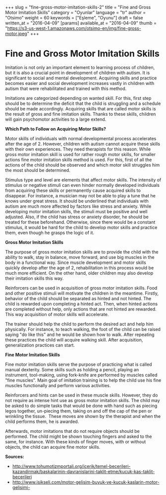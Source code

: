 +++
slug = "fine-gross-motor-imitation-skills-2"
title = "Fine and Gross Motor Imitation Skills"
category = "Oyunlar"
language = "tr"
author = "Otsimo"
weight = 60
keywords = ["Eşleme", "Oyunu"]
draft = false
written_at = "2016-04-09"
[params]
available_at = "2016-04-09"
thumb = "https://s3-us-west-1.amazonaws.com/otsimo-en/img/fine-gross-motor.jpeg"
+++

# Fine and Gross Motor Imitation Skills

Imitation is not only an important element to learning process of children, but it is also a crucial point in development of children with autism. It is significant to social and mental development. Acquiring skills and practice becomes easier and social development increases vastly in children with autism that were rehabilitated and trained with this method.

Imitations are categorized depending on wanted skill. For this, first step should be to determine the deficit that the child is struggling and a schedule should be made accordingly. Acquiring skills that are called motor skills is the result of gross and fine imitation skills. Thanks to these skills, children will gain psychomotor activities to a large extend.
 

**Which Path to Follow on Acquiring Motor Skills?**

Motor skills of individuals with normal developmental process accelerates after the age of 2. However, children with autism cannot acquire these skills with their own experiences. They need therapists for this reason. While gross motor imitation skill is used for rather rough motor skills, for smaller actions fine motor imitation skills method is used. For this, first of all the actions of the child should be observed and which motor skill struggles him the most should be determined.

Stimulus type and level are elements that affect motor skills. The intensity of stimulus or negative stimuli can even hinder normally developed individuals from acquiring these skills or permanently cause acquired skills to disappear. For instance, a musician may not be able to play a tune that he knows under great stress. It should be underlined that individuals with autism are much more affected by factors like stress and anxiety. While developing motor imitation skills, the stimuli must be positive and well adjusted. Also, if the child has stress or anxiety disorder, he should be treated for these beforehand. Otherwise, since there would be a constant stimulus, it would be hard for the child to develop motor skills and practice them, even though he grasps the logic of it.

**Gross Motor Imitation Skills**

The purpose of gross motor imitation skills are to provide the child with the ability to walk, stay in balance, move forward, and use big muscles in the body in a functional way. Since muscle development and motor skills quickly develop after the age of 2, rehabilitation in this process would be much more efficient. On the other hand, older children may also develop their imitation skills this way.

Reinforcers can be used in acquisition of gross motor imitation skills. Food and other positive stimuli will motivate the children in the meantime. Firstly, behavior of the child should be separated as hinted and not hinted. The child is rewarded upon completing a hinted act. Then, when hinted actions are completed without help, only actions that are not hinted are rewarded. This way acquisition of motor skills will accelerate.

The trainer should help the child to perform the desired act and help him physically. For instance, to teach walking, the foot of the child can be raised saying "do like this" and he would be shown how to walk. After repeating these practices the child will acquire walking skill. After acquisition, generalization practices can start.

**Fine Motor Imitation Skills**

Fine motor imitation skills serve the purpose of practicing what is called manual dexterity. Some skills such as holding a pencil, playing an instrument, tool-making, using fork-knife are performed by muscles called "fine muscles". Main goal of imitation training is to help the child use his fine muscles functionally and perform various activities.

Reinforcers and hints can be used in these muscle skills. However, they do not require as intense hint use as gross motor imitation skills. The child may be asked to do simple tasks that would be done with hand such as piecing legos together, un-piecing them, taking on and off the cap of the pen or wrinkling the tissue.  These moves are shown by the therapist and when the child performs them, he is awarded.

Afterwards, motor imitations that do not require objects should be performed. The child might be shown touching fingers and asked to the same, for instance. With these kinds of finger moves, with or without objects, the child can acquire fine motor skills.

**Sources:**

  * <http://www.tohumotizmportali.org/icerik/temel-becerileri-kazandirmak/baskalarinin-davranislarini-taklit-etme/kucuk-kas-taklit-becerileri>
  * <http://www.isikseli.com/motor-gelisim-buyuk-ve-kucuk-kaslarin-motor-gelisimi->
